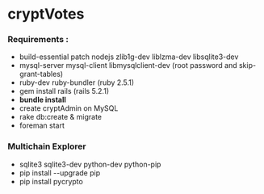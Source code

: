# cryptVotes

### **Requirements** :
* build-essential patch nodejs zlib1g-dev liblzma-dev libsqlite3-dev
* mysql-server mysql-client libmysqlclient-dev (root password and skip-grant-tables)
* ruby-dev ruby-bundler (ruby 2.5.1)
* gem install rails (rails 5.2.1)
* **bundle install**
* create cryptAdmin on MySQL
* rake db:create & migrate
* foreman start

### **Multichain Explorer**
* sqlite3 sqlite3-dev python-dev python-pip
* pip install --upgrade pip
* pip install pycrypto
